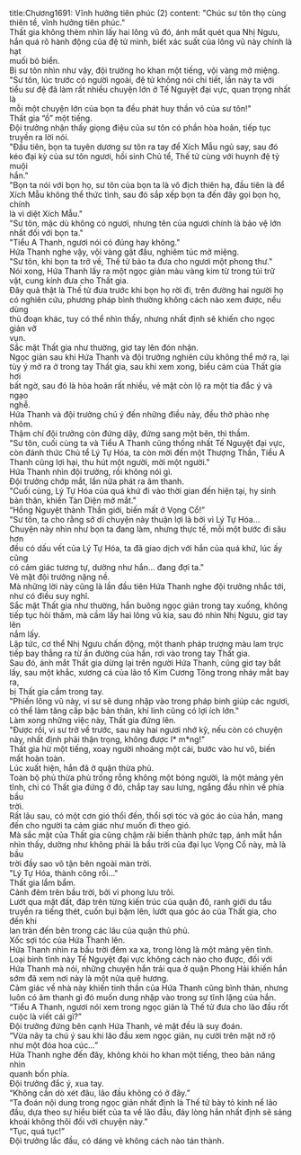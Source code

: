 title:Chương1691: Vĩnh hưởng tiên phúc (2)
content:
"Chúc sư tôn thọ cùng thiên tề, vĩnh hưởng tiên phúc."<br>Thất gia không thèm nhìn lấy hai lông vũ đó, ánh mắt quét qua Nhị Ngưu,<br>hắn quá rõ hành động của đệ tử mình, biết xác suất của lông vũ này chính là hạt<br>muối bỏ biển.<br>Bị sư tôn nhìn như vậy, đội trưởng ho khan một tiếng, vội vàng mở miệng.<br>"Sư tôn, lúc trước có người ngoài, đệ tử không nói chi tiết, lần này ta với<br>tiểu sư đệ đã làm rất nhiều chuyện lớn ở Tế Nguyệt đại vực, quan trọng nhất là<br>mỗi một chuyện lớn của bọn ta đều phát huy thần võ của sư tôn!"<br>Thất gia “ồ” một tiếng.<br>Đội trưởng nhận thấy giọng điệu của sư tôn có phần hòa hoãn, tiếp tục<br>truyền ra lời nói.<br>"Đầu tiên, bọn ta tuyên dương sư tôn ra tay để Xích Mẫu ngủ say, sau đó<br>kéo đại kỳ của sư tôn ngươi, hồi sinh Chủ tể, Thế tử cùng với huynh đệ tỷ muội<br>hắn."<br>"Bọn ta nói với bọn họ, sư tôn của bọn ta là vô địch thiên hạ, đầu tiên là để<br>Xích Mẫu không thể thức tỉnh, sau đó sắp xếp bọn ta đến đây gọi bọn họ, chính<br>là vì diệt Xích Mẫu."<br>"Sư tôn, mặc dù không có ngươi, nhưng tên của ngươi chính là bảo vệ lớn<br>nhất đối với bọn ta."<br>"Tiểu A Thanh, ngươi nói có đúng hay không."<br>Hứa Thanh nghe vậy, vội vàng gật đầu, nghiêm túc mở miệng.<br>"Sư tôn, khi bọn ta trở về, Thế tử bảo ta đưa cho ngươi một phong thư."<br>Nói xong, Hứa Thanh lấy ra một ngọc giản màu vàng kim từ trong túi trữ<br>vật, cung kính đưa cho Thất gia.<br>Đây quả thật là Thế tử đưa trước khi bọn họ rời đi, trên đường hai người họ<br>có nghiên cứu, phương pháp bình thường không cách nào xem được, nếu dùng<br>thủ đoạn khác, tuy có thể nhìn thấy, nhưng nhất định sẽ khiến cho ngọc giản vỡ<br>vụn.<br>Sắc mặt Thất gia như thường, giơ tay lên đón nhận.<br>Ngọc giản sau khi Hứa Thanh và đội trưởng nghiên cứu không thể mở ra, lại<br>tùy ý mở ra ở trong tay Thất gia, sau khi xem xong, biểu cảm của Thất gia hơi<br>bất ngờ, sau đó là hòa hoãn rất nhiều, vẻ mặt còn lộ ra một tia đắc ý và ngạo<br>nghễ.<br>Hứa Thanh và đội trưởng chú ý đến những điều này, đều thở phào nhẹ<br>nhõm.<br>Thậm chí đội trưởng còn đứng dậy, đứng sang một bên, thì thầm.<br>"Sư tôn, cuối cùng ta và Tiểu A Thanh cũng thống nhất Tế Nguyệt đại vực,<br>còn đánh thức Chủ tể Lý Tự Hóa, ta còn mời đến một Thượng Thần, Tiểu A<br>Thanh cũng lợi hại, thu hút một người, mời một người."<br>Hứa Thanh nhìn đội trưởng, rồi không nói gì.<br>Đội trưởng chớp mắt, lần nữa phát ra âm thanh.<br>"Cuối cùng, Lý Tự Hóa của quá khứ đi vào thời gian đến hiện tại, hy sinh<br>bản thân, khiến Tàn Diện mở mắt."<br>“Hồng Nguyệt thành Thần giới, biến mất ở Vọng Cổ!”<br>"Sư tôn, ta cho rằng sở dĩ chuyện này thuận lợi là bởi vì Lý Tự Hóa...<br>Chuyện này nhìn như bọn ta đang làm, nhưng thực tế, mỗi một bước đi sâu hơn<br>đều có dấu vết của Lý Tự Hóa, ta đã giao dịch với hắn của quá khứ, lúc ấy cũng<br>có cảm giác tương tự, dường như hắn... đang đợi ta."<br>Vẻ mặt đội trưởng nặng nề.<br>Mà những lời này cũng là lần đầu tiên Hứa Thanh nghe đội trưởng nhắc tới,<br>như có điều suy nghĩ.<br>Sắc mặt Thất gia như thường, hắn buông ngọc giản trong tay xuống, không<br>tiếp tục hỏi thăm, mà cầm lấy hai lông vũ kia, sau đó nhìn Nhị Ngưu, giơ tay lên<br>nắm lấy.<br>Lập tức, cơ thể Nhị Ngưu chấn động, một thanh pháp trượng màu lam trực<br>tiếp bay thẳng ra từ ấn đường của hắn, rơi vào trong tay Thất gia.<br>Sau đó, ánh mắt Thất gia dừng lại trên người Hứa Thanh, cũng giơ tay bắt<br>lấy, sau một khắc, xương cá của lão tổ Kim Cương Tông trong nháy mắt bay ra,<br>bị Thất gia cầm trong tay.<br>"Phiến lông vũ này, vi sư sẽ dung nhập vào trong pháp binh giúp các ngươi,<br>có thể làm tăng cấp bậc bản thân, khí linh cũng có lợi ích lớn."<br>Làm xong những việc này, Thất gia đứng lên.<br>"Được rồi, vi sư trở về trước, sau này hai ngươi nhớ kỹ, nếu còn có chuyện<br>này, nhất định phải thận trọng, không được l* m*ng!"<br>Thất gia hừ một tiếng, xoay người nhoáng một cái, bước vào hư vô, biến<br>mất hoàn toàn.<br>Lúc xuất hiện, hắn đã ở quận thừa phủ.<br>Toàn bộ phủ thừa phủ trống rỗng không một bóng người, là một mảng yên<br>tĩnh, chỉ có Thất gia đứng ở đó, chắp tay sau lưng, ngẩng đầu nhìn về phía bầu<br>trời.<br>Rất lâu sau, có một cơn gió thổi đến, thổi sợi tóc và góc áo của hắn, mang<br>đến cho người ta cảm giác như muốn đi theo gió.<br>Mà sắc mặt của Thất gia cũng chậm rãi biến thành phức tạp, ánh mắt hắn<br>nhìn thấy, dường như không phải là bầu trời của đại lục Vọng Cổ này, mà là bầu<br>trời đầy sao vô tận bên ngoài màn trời.<br>"Lý Tự Hóa, thành công rồi..."<br>Thất gia lẩm bẩm.<br>Cảnh đêm trên bầu trời, bởi vì phong lưu trôi.<br>Lướt qua mặt đất, đáp trên từng kiến trúc của quận đô, ranh giới du tẩu<br>truyền ra tiếng thét, cuốn bụi bặm lên, lướt qua góc áo của Thất gia, cho đến khi<br>lan tràn đến bên trong các lâu của quận thủ phủ.<br>Xốc sợi tóc của Hứa Thanh lên.<br>Hứa Thanh nhìn ra bầu trời đêm xa xa, trong lòng là một mảng yên tĩnh.<br>Loại bình tĩnh này Tế Nguyệt đại vực không cách nào cho được, đối với<br>Hứa Thanh mà nói, những chuyện hắn trải qua ở quận Phong Hải khiến hắn<br>sớm đã xem nơi này là một nửa quê hương.<br>Cảm giác về nhà này khiến tinh thần của Hứa Thanh cũng bình thản, nhưng<br>luôn có âm thanh gì đó muốn dung nhập vào trong sự tĩnh lặng của hắn.<br>“Tiểu A Thanh, ngươi nói xem trong ngọc giản là Thế tử đưa cho lão đầu rốt<br>cuộc là viết cái gì?”<br>Đội trưởng đứng bên cạnh Hứa Thanh, vẻ mặt đều là suy đoán.<br>“Vừa nãy ta chú ý sau khi lão đầu xem ngọc giản, nụ cười trên mặt nở rộ<br>như một đóa hoa cúc…”<br>Hứa Thanh nghe đến đây, không khỏi ho khan một tiếng, theo bản năng nhìn<br>quanh bốn phía.<br>Đội trưởng đắc ý, xua tay.<br>“Không cần dò xét đâu, lão đầu không có ở đây.”<br>“Ta đoán nội dung trong ngọc giản nhất định là Thế tử bày tỏ kính nể lão<br>đầu, dựa theo sự hiểu biết của ta về lão đầu, đáy lòng hắn nhất định sẽ sảng<br>khoái không thôi đối với chuyện này.”<br>“Tục, quá tục!”<br>Đội trưởng lắc đầu, có dáng vẻ không cách nào tán thành.